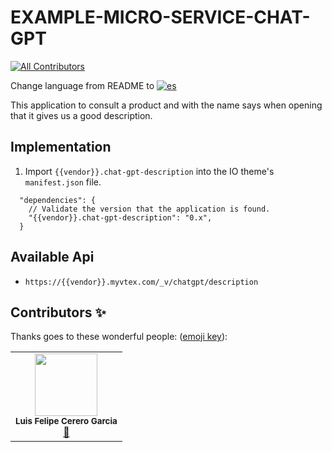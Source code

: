 # EXAMPLE-MICRO-SERVICE-CHAT-GPT

<!-- DOCS-IGNORE:start -->
<!-- ALL-CONTRIBUTORS-BADGE:START - Do not remove or modify this section -->

[![All Contributors](https://img.shields.io/badge/all_contributors-1-orange.svg?style=flat-square)](#contributors-)

<!-- ALL-CONTRIBUTORS-BADGE:END -->
<!-- DOCS-IGNORE:end -->

Change language from README to [![es](https://img.shields.io/badge/lang-es-yellow.svg)](https://github.com/FelCer/vtex-context/blob/main/docs/README.md)

This application to consult a product and with the name says when opening that it gives us a good description.
<br>

## Implementation

1. Import `{{vendor}}.chat-gpt-description` into the IO theme's `manifest.json` file.

```
  "dependencies": {
    // Validate the version that the application is found.
    "{{vendor}}.chat-gpt-description": "0.x",
  }

```

## Available Api

- `https://{{vendor}}.myvtex.com/_v/chatgpt/description`

<!-- DOCS-IGNORE:start -->

## Contributors ✨

Thanks goes to these wonderful people: ([emoji key](https://allcontributors.org/docs/en/emoji-key)):

<table>
  <tr>
    <td align="center"><img src="https://avatars.githubusercontent.com/u/22477264?v=4" width="100px;" alt=""/><br /><sub><b>Luis Felipe Cerero Garcia</b></sub></a><br /><a href="https://github.com/ITGlobers/showcase-cencosud/commits?author=felcer" title="Documentation">📖</td>
  </tr>
</table>

<!-- DOCS-IGNORE:end -->
